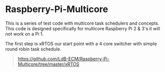 # Raspberry-Pi-Multicore
This is a series of test code with multicore task schedulers and concepts. This code is designed specifically for multicore Raspberry Pi 2 & 3's it will not work on a Pi 1.

The first step is xRTOS our start point with a 4 core switcher with simple round robin task schedule.
>https://github.com/LdB-ECM/Raspberry-Pi-Multicore/tree/master/xRTOS

